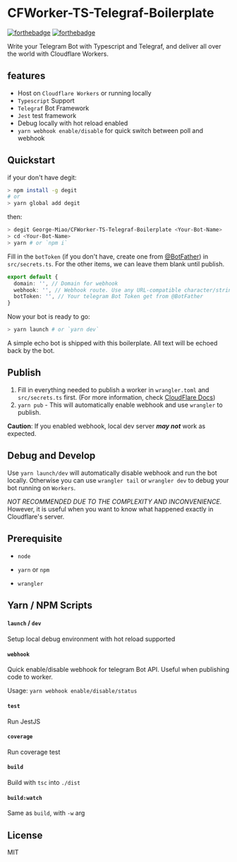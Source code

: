 # CFWorker-TS-Telegraf-Boilerplate

[![forthebadge](https://forthebadge.com/images/badges/built-with-love.svg)](https://forthebadge.com)
[![forthebadge](https://forthebadge.com/images/badges/made-with-typescript.svg)](https://forthebadge.com)

Write your Telegram Bot with Typescript and Telegraf, and deliver all over the world with Cloudflare Workers.

## features

- Host on `Cloudflare Workers` or running locally
- `Typescript` Support
- `Telegraf` Bot Framework
- `Jest` test framework
- Debug locally with hot reload enabled
- `yarn webhook enable/disable` for quick switch between poll and webhook

## Quickstart

if your don't have degit:

```bash
> npm install -g degit
# or
> yarn global add degit
```

then:

```bash
> degit George-Miao/CFWorker-TS-Telegraf-Boilerplate <Your-Bot-Name>
> cd <Your-Bot-Name>
> yarn # or `npm i`
```

Fill in the `botToken` (if you don't have, create one from [@BotFather](http://t.me/BotFather)) in `src/secrets.ts`. For the other items, we can leave them blank until publish.

```typescript
export default {
  domain: '', // Domain for webhook
  webhook: '', // Webhook route. Use any URL-compatible character/string. Format: https://<domain>/webhook-<webhook>
  botToken: '', // Your telegram Bot Token get from @BotFather
}
```

Now your bot is ready to go:

```bash
> yarn launch # or `yarn dev`
```

A simple echo bot is shipped with this boilerplate. All text will be echoed back by the bot.

## Publish

1. Fill in everything needed to publish a worker in `wrangler.toml` and `src/secrets.ts` first. (For more information, check [CloudFlare Docs](https://developers.cloudflare.com/workers/cli-wrangler/commands#publish))
2. `yarn pub` - This will automatically enable webhook and use `wrangler` to publish.

**Caution**: If you enabled webhook, local dev server _**may not**_ work as expected.

## Debug and Develop

Use `yarn launch/dev` will automatically disable webhook and run the bot locally. Otherwise you can use `wrangler tail` or `wrangler dev` to debug your bot running on `Workers`.

_NOT RECOMMENDED DUE TO THE COMPLEXITY AND INCONVENIENCE._ However, it is useful when you want to know what happened exactly in Cloudflare's server.

## Prerequisite

- `node`

- `yarn` or `npm`

- `wrangler`

## Yarn / NPM Scripts

#### `launch` / `dev`

Setup local debug environment with hot reload supported

#### `webhook`

Quick enable/disable webhook for telegram Bot API. Useful when publishing code to worker.

Usage: `yarn webhook enable/disable/status`

#### `test`

Run JestJS

#### `coverage`

Run coverage test

#### `build`

Build with `tsc` into `./dist`

#### `build:watch`

Same as `build`, with `-w` arg

## License

MIT
